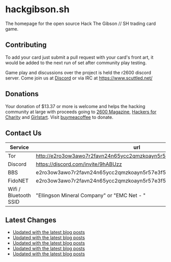 # hackgibson.sh
The homepage for the open source Hack The Gibson // SH trading card game.


## Contributing

To add your card just submit a pull request with your card's front art, it would be added to the next run of set after community play testing.

Game play and discussions over the project is held the r2600 discord server. Come join us at [Discord](https://discord.com/invite/9hABUzz) or via IRC at https://www.scuttled.net/


## Donations

Your donation of $13.37 or more is welcome and helps the hacking community at large with proceeds going to [2600 Magazine](https://2600.com/), [Hackers for Charity](https://hackersforcharity.org) and [Girlstart](https://girlstart.org).  Visit [buymeacoffee](https://www.buymeacoffee.com/hackgibson.sh) to donate.


## Contact Us

Service | url
-|-
Tor | http://e2ro3ow3awo7r2favn24n65ycc2qmzkoayn5r57e3f56nvjwdcgg32ad.onion
Discord | https://discord.com/invite/9hABUzz
BBS | e2ro3ow3awo7r2favn24n65ycc2qmzkoayn5r57e3f56nvjwdcgg32ad.onion:23
FidoNET | e2ro3ow3awo7r2favn24n65ycc2qmzkoayn5r57e3f56nvjwdcgg32ad.onion:24554
Wifi / Bluetooth SSID | "Ellingson Mineral Company" or "EMC Net - <fidonet address>"

## Latest Changes
<!-- BLOG-POST-LIST:START -->
- [Updated with the latest blog posts](https://github.com/DFW2600/hackgibson.sh/commit/ab1168bc76a3788c4c0d6896407e1a76caaec088)
- [Updated with the latest blog posts](https://github.com/DFW2600/hackgibson.sh/commit/d9064a9157bf4cd41a6ab7ff000106612d581646)
- [Updated with the latest blog posts](https://github.com/DFW2600/hackgibson.sh/commit/df63ca5e388ce9c8c4960d8f8529530f4932d3bb)
- [Updated with the latest blog posts](https://github.com/DFW2600/hackgibson.sh/commit/ffa0de6c8fa378ca2fca39a96e9008dfc9ccf6c4)
- [Updated with the latest blog posts](https://github.com/DFW2600/hackgibson.sh/commit/35e4dbcb6ed453fb1a7a009e89c8d901e1cc8189)
<!-- BLOG-POST-LIST:END -->
